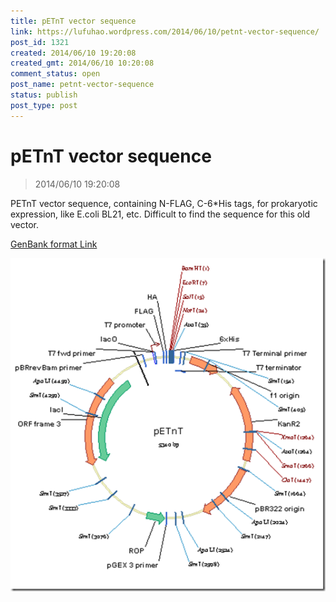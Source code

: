```yaml
---
title: pETnT vector sequence
link: https://lufuhao.wordpress.com/2014/06/10/petnt-vector-sequence/
post_id: 1321
created: 2014/06/10 19:20:08
created_gmt: 2014/06/10 10:20:08
comment_status: open
post_name: petnt-vector-sequence
status: publish
post_type: post
---
```


# pETnT vector sequence

> 2014/06/10 19:20:08

PETnT vector sequence, containing N-FLAG, C-6*His tags, for prokaryotic expression, like E.coli BL21, etc. Difficult to find the sequence for this old vector.

[GenBank format Link](/assets/files/pETnT.gb)

![20140610-192008-0001](/assets/images/20140610-192008-0001.png)
